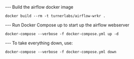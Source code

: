 --- Build the airflow docker image

`docker build --rm -t turnerlabs/airflow-wrkr .`

--- Run Docker Compose up to start up the airflow webserver

`docker-compose --verbose -f docker-compose.yml up -d`

--- To take everything down, use:

`docker-compose --verbose -f docker-compose.yml down`
